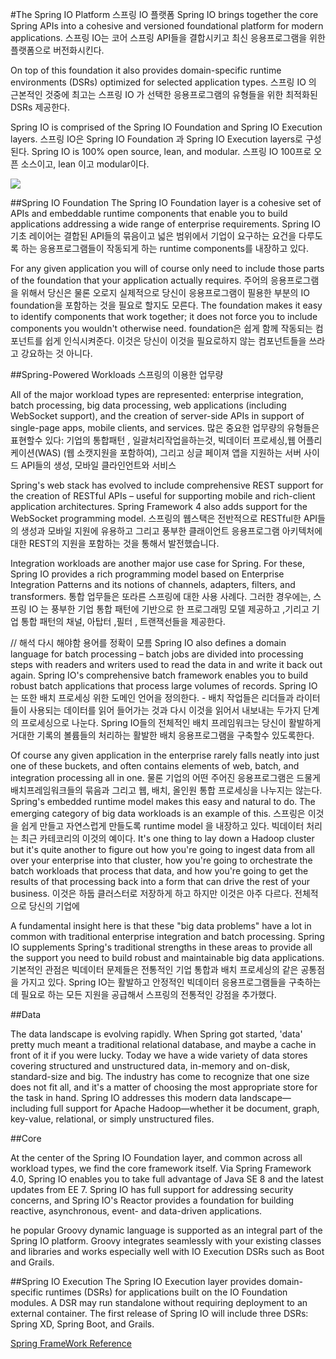 #The Spring IO Platform
스프링 IO 플랫폼
Spring IO brings together the core Spring APIs into a cohesive and versioned foundational platform for modern applications.
스프링 IO는 코어 스프링 API들을 결합시키고 최신 응용프로그램을 위한 플랫폼으로 버전화시킨다.


On top of this foundation it also provides domain-specific runtime environments (DSRs) optimized for selected application types.
스프링 IO 의 근본적인 것중에 최고는 스프링 IO 가  선택한 응용프로그램의 유형들을 위한 최적화된 DSRs 제공한다.

Spring IO is comprised of the Spring IO Foundation and Spring IO Execution layers.
스프링 IO은 Spring IO Foundation 과 Spring IO Execution layers로 구성된다.
Spring IO is 100% open source, lean, and modular.
스프링 IO 100프로 오픈 소스이고, lean 이고 modular이다.

![](https://spring.io/img/platform-stack.png)

##Spring IO Foundation
The Spring IO Foundation layer is a cohesive set of APIs and embeddable runtime components that enable you to build applications addressing a wide range of enterprise requirements.
Spring IO 기초 레이어는 결합된 API들의 묶음이고 넓은 범위에서 기업이 요구하는 요건을 다루도록 하는 응용프로그램들이 작동되게 하는 runtime components를 내장하고 있다.

For any given application you will of course only need to include those parts of the foundation that your application actually requires.
주어의 응용프로그램을 위해서 당신은 물론 오로지 실제적으로 당신이 응용프로그램이 필용한 부분의 IO foundation을 포함하는 것을 필요로 할지도 모른다.
The foundation makes it easy to identify components that work together; it does not force you to include components you wouldn't otherwise need.
foundation은 쉽게 함께 작동되는 컴포넌트를 쉽게 인식시켜준다. 이것은 당신이 이것을 필요로하지 않는 컴포넌트들을 쓰라고 강요하는 것 아니다.


##Spring-Powered Workloads
스프링의 이용한 업무량

All of the major workload types are represented: enterprise integration, batch processing, big data processing, web applications (including WebSocket support), and the creation of server-side APIs in support of single-page apps, mobile clients, and services.
많은 중요한 업무량의 유형들은 표현할수 있다:
기업의 통합패턴 , 일괄처리작업을하는것, 빅데이터 프로세싱,웹 어플리케이션(WAS) (웹 소캣지원을 포함하여), 그리고 싱글 페이져 앱을 지원하는 서버 사이드 API들의 생성, 모바일 클라인언트와 서비스


Spring's web stack has evolved to include comprehensive REST support for the creation of RESTful APIs – useful for supporting mobile and rich-client application architectures. Spring Framework 4 also adds support for the WebSocket programming model.
스프링의 웹스택은 전반적으로 RESTful한 API들의 생성과 모바일 지원에 유용하고 그리고 풍부한 클래이언트 응용프로그램 아키텍처에 대한 REST의 지원을 포함하는 것을 통해서 발전했습니다.

Integration workloads are another major use case for Spring. For these, Spring IO provides a rich programming model based on Enterprise Integration Patterns and its notions of channels, adapters, filters, and transformers.
통합 업무들은 또라른 스프링에 대한 사용 사례다. 그러한 경우에는, 스프링 IO 는 풍부한  기업 통합 패턴에 기반으로 한 프로그래밍 모델 제공하고 ,기리고 기업 통합 패턴의 채널, 아탑터 ,필터 , 트랜잭선들을 제공한다.


// 해석 다시 해야함 용어를 정확이 모름
Spring IO also defines a domain language for batch processing – batch jobs are divided into processing steps with readers and writers used to read the data in and write it back out again. Spring IO's comprehensive batch framework enables you to build robust batch applications that process large volumes of records.
Spring IO는 또한 배치 프로세싱 위한 도메인 언어을 정의한다. - 배치 작업들은 리더들과 라이터들이 사용되는 데이터를 읽어 들어가는 것과 다시 이것을 읽어서 내보내는 두가지 단계의 프로세싱으로 나눈다.
Spring IO들의 전체적인 배치 프레임워크는 당신이 활발하게 거대한 기록의 볼륨들의 처리하는 활발한 배치 응용프로그램을 구축할수 있도록한다.

Of course any given application in the enterprise rarely falls neatly into just one of these buckets, and often contains elements of web, batch, and integration processing all in one.
물론 기업의 어떤 주어진 응용프로그램은 드물게 배치프레임워크들의 묶음과 그리고 웹, 배치, 올인원 통합 프로세싱을 나누지는 않는다.
Spring's embedded runtime model makes this easy and natural to do. The emerging category of big data workloads is an example of this. 
스프링은 이것을 쉽게 만들고 자연스럽게 만들도록 runtime model 을 내장하고 있다. 빅데이터 처리는 최근 카테코리의 이것의 예이다.
It's one thing to lay down a Hadoop cluster but it's quite another to figure out how you're going to ingest data from all over your enterprise into that cluster, how you're going to orchestrate the batch workloads that process that data, and how you're going to get the results of that processing back into a form that can drive the rest of your business. 
이것은 하둡 클러스터로 저장하게 하고 하지만 이것은 아주 다르다. 전체적으로 당신의 기업에 

A fundamental insight here is that these "big data problems" have a lot in common with traditional enterprise integration and batch processing. Spring IO supplements Spring's traditional strengths in these areas to provide all the support you need to build robust and maintainable big data applications.
기본적인 관점은 빅데이터 문제들은 전통적인 기업 통합과 배치 프로세싱의 같은 공통점을 가지고 있다. Spring IO는 활발하고 안정적인 빅데이터 응용프로그램들을 구축하는데 필요로 하는 모든 지원을 공급해서 스프링의 전통적인 강점을 추가했다.


##Data

The data landscape is evolving rapidly. When Spring got started, 'data' pretty much meant a traditional relational database, and maybe a cache in front of it if you were lucky. Today we have a wide variety of data stores covering structured and unstructured data, in-memory and on-disk, standard-size and big. The industry has come to recognize that one size does not fit all, and it's a matter of choosing the most appropriate store for the task in hand. Spring IO addresses this modern data landscape—including full support for Apache Hadoop—whether it be document, graph, key-value, relational, or simply unstructured files.


##Core

At the center of the Spring IO Foundation layer, and common across all workload types, we find the core framework itself. Via Spring Framework 4.0, Spring IO enables you to take full advantage of Java SE 8 and the latest updates from EE 7. Spring IO has full support for addressing security concerns, and Spring IO's Reactor provides a foundation for building reactive, asynchronous, event- and data-driven applications.

he popular Groovy dynamic language is supported as an integral part of the Spring IO platform. Groovy integrates seamlessly with your existing classes and libraries and works especially well with IO Execution DSRs such as Boot and Grails.



##Spring IO Execution
The Spring IO Execution layer provides domain-specific runtimes (DSRs) for applications built on the IO Foundation modules. A DSR may run standalone without requiring deployment to an external container. The first release of Spring IO will include three DSRs: Spring XD, Spring Boot, and Grails.

[Spring FrameWork Reference](http://docs.spring.io/spring-framework/docs/current/spring-framework-reference/html/overview-getting-started-with-spring.html)













